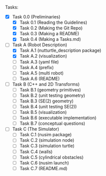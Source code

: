 Tasks:

- [x] Task 0.0 (Preliminaries)
    - [x] Task 0.1 (Reading the Guidelines) 
    - [x] Task 0.2 (Making the Git Repo) 
    - [x] Task 0.3 (Making a README) 
    - [x] Task 0.4 (Making a Tasks.md) 
- [ ] Task A (Robot Description) 
    - [x] Task A.1 (nutturtle_description package) 
    - [x] Task A.2 (visualization) 
    - [ ] Task A.3 (yaml file) 
    - [ ] Task A.4 (prefix) 
    - [ ] Task A.5 (multi robot) 
    - [ ] Task A.6 (README) 
- [ ] Task B (C++ and 2D Transforms) 
    - [ ] Task B.1 (geometry primitives) 
    - [ ] Task B.2 (unit testing geometry) 
    - [ ] Task B.3 (SE(2) geometry) 
    - [ ] Task B.4 (unit testing SE(2)) 
    - [ ] Task B.5 (visualization) 
    - [ ] Task B.6 (executable implementation)
    - [ ] Task B.7 (conceptual questions)
- [ ] Task C (The Simulator) 
    - [ ] Task C.1 (nusim package) 
    - [ ] Task C.2 (simulation node) 
    - [ ] Task C.3 (simulation turtle) 
    - [ ] Task C.4 (walls) 
    - [ ] Task C.5 (cylindrical obstacles) 
    - [ ] Task C.6 (nusim launch) 
    - [ ] Task C.7 (README.md)
